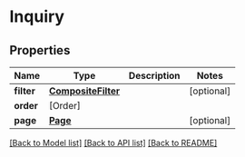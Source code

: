 # Inquiry

## Properties
Name | Type | Description | Notes
------------ | ------------- | ------------- | -------------
**filter** | [**CompositeFilter**](CompositeFilter.md) |  | [optional] 
**order** | [Order] |  | 
**page** | [**Page**](Page.md) |  | [optional] 

[[Back to Model list]](../README.md#documentation-for-models) [[Back to API list]](../README.md#documentation-for-api-endpoints) [[Back to README]](../README.md)


